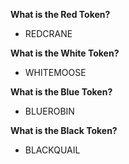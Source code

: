**What is the Red Token?**
- REDCRANE

**What is the White Token?**
- WHITEMOOSE

**What is the Blue Token?**
- BLUEROBIN

**What is the Black Token?**
- BLACKQUAIL